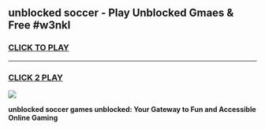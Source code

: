 
## unblocked soccer - Play Unblocked Gmaes & Free #w3nkl
<h3>
<a href="https://news.freeplayer.one?title=unblocked_soccer&ref=24F">CLICK TO PLAY</a></h3>
<hr>

<h3>
<a href="https://news.freeplayer.one?title=unblocked_soccer&ref=24F">CLICK 2 PLAY</a>
  
</h3>

<a href="https://news.freeplayer.one?title=unblocked_soccer&ref=24F/"><img src="https://clearcache.store/games.png"></a>


**unblocked soccer games unblocked: Your Gateway to Fun and Accessible Online Gaming**
